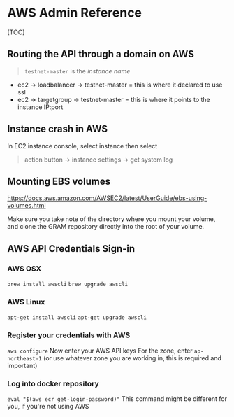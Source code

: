 
# AWS Admin Reference

[TOC]

## Routing the API through a domain on AWS

> `testnet-master` is the *instance name*

* ec2 -> loadbalancer -> testnet-master = this is where it declared to use ssl
* ec2 -> targetgroup -> testnet-master = this is where it points to the instance IP:port

## Instance crash in AWS

In EC2 instance console, select instance then select  
> action button -> instance settings -> get system log

## Mounting EBS volumes

<https://docs.aws.amazon.com/AWSEC2/latest/UserGuide/ebs-using-volumes.html>

Make sure you take note of the directory where you mount your volume, and clone the GRAM repository directly into the root of your volume.

## AWS API Credentials Sign-in

### AWS OSX

`brew install awscli`
`brew upgrade awscli`

### AWS Linux

`apt-get install awscli`
`apt-get upgrade awscli`

### Register your credentials with AWS

`aws configure`
Now enter your AWS API keys
For the zone, enter `ap-northeast-1` (or use whatever zone you are working in, this is required and important)

### Log into docker repository

`eval "$(aws ecr get-login-password)"`
This command might be different for you, if you're not using AWS
